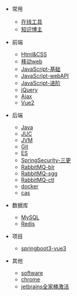- 常用

  - [在线工具](doc/tools.md)
  - [知识博主](/doc/nav.md)
  
- 前端

  - [Html&CSS](doc/html&css.md)
  - [移动web](doc/移动web.md)
  - [JavaScript-基础](doc/JavaScript-基础.md)
  - [JavaScript-webAPI](doc/JavaScript-webAPI.md)
  - [JavaScript-进阶](doc/JavaScript-进阶.md)
  - [jQuery](doc/jQuery.md)
  - [Ajax](doc/Ajax.md)
  - [Vue2](doc/Vue2.md)

- 后端

  - [Java](doc/java.md)
  - [JUC](doc/JUC.md)
  - [JVM](doc/JVM/JVM.md)
  - [Git](doc/git.md)
  - [ES](doc/ES.md)
  - [SpringSecurity-三更](doc/SpringSecurity-三更.md)
  - [RabbitMQ-blr](doc/RabbitMQ-blr笔记.md)
  - [RabbitMQ-sgg](doc/RabbitMQ-sgg笔记.md)
  - [RabbitMQ-ctl](doc/RabbitMQ-ctl笔记.md)
  - [docker](doc/docker.md)
  - [cas](doc/cas.md)

- 数据库

  - [MySQL](doc/mysql.md)
  - [Redis](doc/redis.md)

- 项目

  - [springboot3-vue3](doc/springboot3-vue3/笔记.md)

- 其他

  - [software](/doc/software.md)
  - [chrome](doc/chrome.md)
  - [jetbrains全家桶激活](/doc/jetbrains.md)
